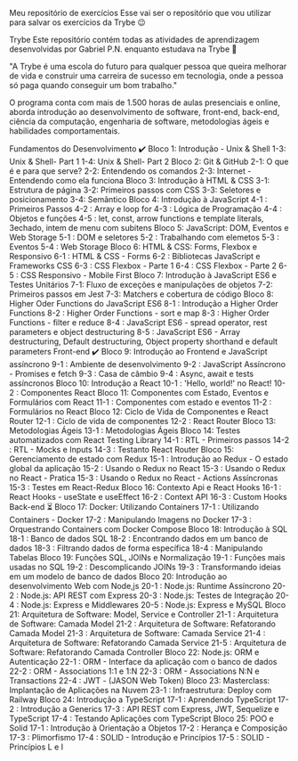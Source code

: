 Meu repositório de exercícios
Esse vai ser o repositório que vou utilizar para salvar os exercícios da Trybe 😉

Trybe
Este repositório contém todas as atividades de aprendizagem desenvolvidas por Gabriel P.N. enquanto estudava na Trybe 🚀

"A Trybe é uma escola do futuro para qualquer pessoa que queira melhorar de vida e construir uma carreira de sucesso em tecnologia, onde a pessoa só paga quando conseguir um bom trabalho."

O programa conta com mais de 1.500 horas de aulas presenciais e online, aborda introdução ao desenvolvimento de software, front-end, back-end, ciência da computação, engenharia de software, metodologias ágeis e habilidades comportamentais.

Fundamentos do Desenvolvimento ✔️
Bloco 1: Introdução - Unix & Shell
 1-3: Unix & Shell- Part 1
 1-4: Unix & Shell- Part 2
Bloco 2: Git & GitHub
 2-1: O que é e para que serve?
 2-2: Entendendo os comandos
 2-3: Internet - Entendendo como ela funciona
Bloco 3: Introdução à HTML & CSS
 3-1: Estrutura de página
 3-2: Primeiros passos com CSS
 3-3: Seletores e posicionamento
 3-4: Semãntico
Bloco 4: Introdução à JavaScript
 4-1 : Primeiros Passos
 4-2 : Array e loop for
 4-3 : Lógica de Programação
 4-4 : Objetos e funções
 4-5 : let, const, arrow functions e template literals, 3echado, intem de menu com subitens
Bloco 5: JavaScript: DOM, Eventos e Web Storage
 5-1 : DOM e seletores
 5-2 : Trabalhando com elemetos
 5-3 : Eventos
 5-4 : Web Storage
Bloco 6: HTML & CSS: Forms, Flexbox e Responsivo
 6-1 : HTML & CSS - Forms
 6-2 : Bibliotecas JavaScript e Frameworks CSS
 6-3 : CSS Flexbox - Parte 1
 6-4 : CSS Flexbox - Parte 2
 6-5 : CSS Responsivo - Mobile First
Bloco 7: Introdução à JavaScript ES6 e Testes Unitários
 7-1: Fluxo de exceções e manipulações de objetos
 7-2: Primeiros passos em Jest
 7-3: Matchers e cobertura de código
Bloco 8: Higher Oder Functions do JavaScript ES6
 8-1 : Introdução a Higher Order Functions
 8-2 : Higher Order Functions - sort e map
 8-3 : Higher Order Functions - filter e reduce
 8-4 : JavaScript ES6 - spread operator, rest parameters e object destructuring
 8-5 : JavaScript ES6 - Array destructuring, Default destructuring, Object property shorthand e default parameters
Front-end ✔️
Bloco 9: Introdução ao Frontend e JavaScript assíncrono
 9-1 : Ambiente de desenvolvimento
 9-2 : JavaScript Assíncrono - Promises e fetch
 9-3 : Casa de câmbio
 9-4 : Async, await e tests assíncronos
Bloco 10: Introdução a React
 10-1 : 'Hello, world!' no React!
 10-2 : Componentes React
Bloco 11: Componentes com Estado, Eventos e Formulários com React
 11-1 : Componentes com estado e eventos
 11-2 : Formulários no React
Bloco 12: Ciclo de Vida de Componentes e React Router
 12-1 : Ciclo de vida de componentes
 12-2 : React Router
Bloco 13: Metodologias Ágeis
 13-1 : Metodologias Ágeis
Bloco 14: Testes automatizados com React Testing Library
 14-1 : RTL - Primeiros passos
 14-2 : RTL - Mocks e Inputs
 14-3 : Testanto React Router
Bloco 15: Gerenciamento de estado com Redux
 15-1 : Introdução ao Redux - O estado global da aplicação
 15-2 : Usando o Redux no React
 15-3 : Usando o Redux no React - Pratica
 15-3 : Usando o Redux no React - Actions Assíncronas
 15-3 : Testes em React-Redux
Bloco 16: Contexto Api e React Hooks
 16-1 : React Hooks - useState e useEffect
 16-2 : Context API
 16-3 : Custom Hooks
Back-end ⏳
Bloco 17: Docker: Utilizando Containers
 17-1 : Utilizando Containers - Docker
 17-2 : Manipulando Imagens no Docker
 17-3 : Orquestrando Containers com Docker Compose
Bloco 18: Introdução à SQL
 18-1 : Banco de dados SQL
 18-2 : Encontrando dados em um banco de dados
 18-3 : Filtrando dados de forma específica
 18-4 : Manipulando Tabelas
Bloco 19: Funções SQL, JOINs e Normalização
 19-1 : Funções mais usadas no SQL
 19-2 : Descomplicando JOINs
 19-3 : Transformando ideias em um modelo de banco de dados
Bloco 20: Introdução ao desenvolvimento Web com Node,js
 20-1 : Node.js: Runtime Assíncrono
 20-2 : Node.js: API REST com Express
 20-3 : Node.js: Testes de Integração
 20-4 : Node.js: Express e Middlewares
 20-5 : Node.js: Express e MySQL
Bloco 21: Arquitetura de Software: Model, Service e Controller
 21-1 : Arquitetura de Software: Camada Model
 21-2 : Arquitetura de Software: Refatorando Camada Model
 21-3 : Arquitetura de Software: Camada Service
 21-4 : Arquitetura de Software: Refatorando Camada Service
 21-5 : Arquitetura de Software: Refatorando Camada Controller
Bloco 22: Node.js: ORM e Autenticação
 22-1 : ORM - Interface da aplicação com o banco de dados
 22-2 : ORM - Associations 1:1 e 1:N
 22-3 : ORM - Associations N:N e Transactions
 22-4 : JWT - (JASON Web Token)
Bloco 23: Masterclass: Implantação de Aplicações na Nuvem
 23-1 : Infraestrutura: Deploy com Railway
Bloco 24: Introdução a TypeScript
 17-1 : Aprendendo TypeScript
 17-2 : Introdução a Generics
 17-3 : API REST com Express, JWT, Sequelize e TypeScript
 17-4 : Testando Aplicações com TypeScript
Bloco 25: POO e Solid
 17-1 : Introdução à Orientação a Objetos
 17-2 : Herança e Composição
 17-3 : Plimorfismo
 17-4 : SOLID - Introdução e Princípios
 17-5 : SOLID - Princípios L e I
